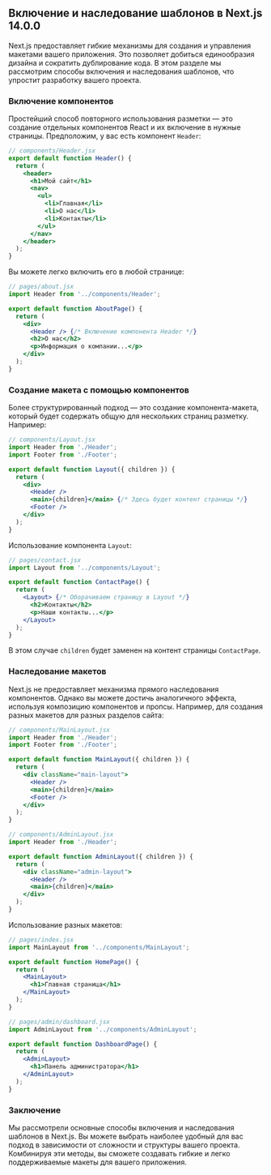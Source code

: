 ## Включение и наследование шаблонов в Next.js 14.0.0

Next.js предоставляет гибкие механизмы для создания и управления макетами вашего приложения. Это позволяет добиться единообразия дизайна и сократить дублирование кода. В этом разделе мы рассмотрим способы включения и наследования шаблонов, что упростит разработку вашего проекта.

### Включение компонентов

Простейший способ повторного использования разметки — это создание отдельных компонентов React и их включение в нужные страницы. Предположим, у вас есть компонент `Header`:

```jsx
// components/Header.jsx
export default function Header() {
  return (
    <header>
      <h1>Мой сайт</h1>
      <nav>
        <ul>
          <li>Главная</li>
          <li>О нас</li>
          <li>Контакты</li>
        </ul>
      </nav>
    </header>
  );
}
```

Вы можете легко включить его в любой странице:

```jsx
// pages/about.jsx
import Header from '../components/Header';

export default function AboutPage() {
  return (
    <div>
      <Header /> {/* Включение компонента Header */}
      <h2>О нас</h2>
      <p>Информация о компании...</p>
    </div>
  );
}
```

### Создание макета с помощью компонентов

Более структурированный подход — это создание компонента-макета, который будет содержать общую для нескольких страниц разметку. Например:

```jsx
// components/Layout.jsx
import Header from './Header';
import Footer from './Footer';

export default function Layout({ children }) {
  return (
    <div>
      <Header />
      <main>{children}</main> {/* Здесь будет контент страницы */}
      <Footer />
    </div>
  );
}
```

Использование компонента `Layout`:

```jsx
// pages/contact.jsx
import Layout from '../components/Layout';

export default function ContactPage() {
  return (
    <Layout> {/* Оборачиваем страницу в Layout */}
      <h2>Контакты</h2>
      <p>Наши контакты...</p>
    </Layout>
  );
}
```

В этом случае `children` будет заменен на контент страницы `ContactPage`.

### Наследование макетов

Next.js не предоставляет механизма прямого наследования компонентов. Однако вы можете достичь аналогичного эффекта, используя композицию компонентов и пропсы. Например, для создания разных макетов для разных разделов сайта:

```jsx
// components/MainLayout.jsx
import Header from './Header';
import Footer from './Footer';

export default function MainLayout({ children }) {
  return (
    <div className="main-layout">
      <Header />
      <main>{children}</main>
      <Footer />
    </div>
  );
}

// components/AdminLayout.jsx
import Header from './Header';

export default function AdminLayout({ children }) {
  return (
    <div className="admin-layout">
      <Header />
      <main>{children}</main>
    </div>
  );
}
```

Использование разных макетов:

```jsx
// pages/index.jsx
import MainLayout from '../components/MainLayout';

export default function HomePage() {
  return (
    <MainLayout>
      <h1>Главная страница</h1>
    </MainLayout>
  );
}

// pages/admin/dashboard.jsx
import AdminLayout from '../components/AdminLayout';

export default function DashboardPage() {
  return (
    <AdminLayout>
      <h1>Панель администратора</h1>
    </AdminLayout>
  );
}
```

### Заключение

Мы рассмотрели основные способы включения и наследования шаблонов в Next.js. Вы можете выбрать наиболее удобный для вас подход в зависимости от сложности и структуры вашего проекта. Комбинируя эти методы, вы сможете создавать гибкие и легко поддерживаемые макеты для вашего приложения.
